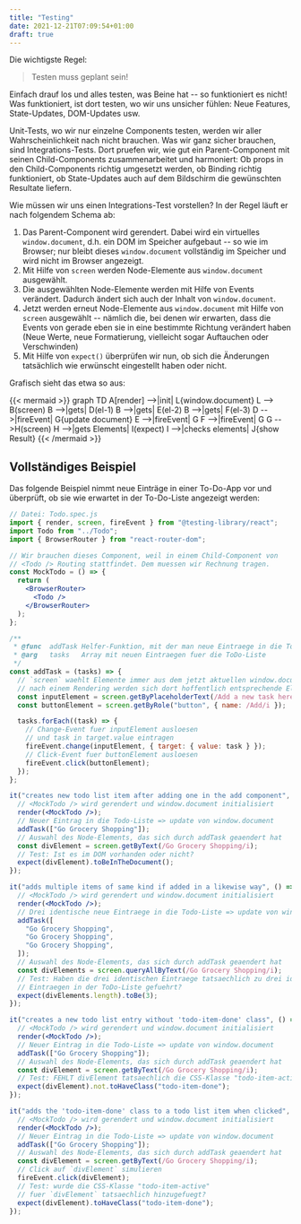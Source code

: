 ```yaml
---
title: "Testing"
date: 2021-12-21T07:09:54+01:00
draft: true
---
```


Die wichtigste Regel:

> Testen muss geplant sein!

Einfach drauf los und alles testen, was Beine hat -- so funktioniert es nicht! Was funktioniert, ist dort testen, wo wir uns unsicher fühlen: Neue Features, State-Updates, DOM-Updates usw.

Unit-Tests, wo wir nur einzelne Components testen, werden wir aller Wahrscheinlichkeit nach nicht brauchen. Was wir ganz sicher brauchen, sind Integrations-Tests. Dort pruefen wir, wie gut ein Parent-Component mit seinen Child-Components zusammenarbeitet und harmoniert: Ob props in den Child-Components richtig umgesetzt werden, ob Binding richtig funktioniert, ob State-Updates auch auf dem Bildschirm die gewünschten Resultate liefern.

Wie müssen wir uns einen Integrations-Test vorstellen? In der Regel läuft er nach folgendem Schema ab:

1. Das Parent-Component wird gerendert. Dabei wird ein virtuelles `window.document`, d.h. ein DOM im Speicher aufgebaut -- so wie im Browser; nur bleibt dieses `window.document` vollständig im Speicher und wird nicht im Browser angezeigt.
2. Mit Hilfe von `screen` werden Node-Elemente aus `window.document` ausgewählt.
3. Die ausgewählten Node-Elemente werden mit Hilfe von Events verändert. Dadurch ändert sich auch der Inhalt von `window.document`.
4. Jetzt werden erneut Node-Elemente aus `window.document` mit Hilfe von `screen` ausgewählt -- nämlich die, bei denen wir erwarten, dass die Events von gerade eben sie in eine bestimmte Richtung verändert haben (Neue Werte, neue Formatierung, vielleicht sogar Auftauchen oder Verschwinden)
5. Mit Hilfe von `expect()` überprüfen wir nun, ob sich die Änderungen tatsächlich wie erwünscht eingestellt haben oder nicht.

Grafisch sieht das etwa so aus:

{{< mermaid >}}
graph TD
A[render] -->|init| L{window.document}
L --> B(screen)
B -->|gets| D(el-1)
B -->|gets| E(el-2)
B -->|gets| F(el-3)
D -->|fireEvent| G{update document}
E -->|fireEvent| G
F -->|fireEvent| G
G -->H(screen)
H -->|gets Elements| I(expect)
I -->|checks elements| J{show Result}
{{< /mermaid >}}

## Vollständiges Beispiel

Das folgende Beispiel nimmt neue Einträge in einer To-Do-App vor und überprüft, ob sie wie erwartet in der To-Do-Liste angezeigt werden:

```jsx
// Datei: Todo.spec.js
import { render, screen, fireEvent } from "@testing-library/react";
import Todo from "../Todo";
import { BrowserRouter } from "react-router-dom";

// Wir brauchen dieses Component, weil in einem Child-Component von
// <Todo /> Routing stattfindet. Dem muessen wir Rechnung tragen.
const MockTodo = () => {
  return (
    <BrowserRouter>
      <Todo />
    </BrowserRouter>
  );
};

/**
 * @func  addTask Helfer-Funktion, mit der man neue Eintraege in die To-Do-Liste simulieren kann.
 * @arg   tasks   Array mit neuen Eintraegen fuer die ToDo-Liste
 */
const addTask = (tasks) => {
  // `screen` waehlt Elemente immer aus dem jetzt aktuellen window.document aus.
  // nach einem Rendering werden sich dort hoffentlich entsprechende Elemente finden.
  const inputElement = screen.getByPlaceholderText(/Add a new task here.../i);
  const buttonElement = screen.getByRole("button", { name: /Add/i });

  tasks.forEach((task) => {
    // Change-Event fuer inputElement ausloesen
    // und task in target.value eintragen
    fireEvent.change(inputElement, { target: { value: task } });
    // Click-Event fuer buttonElement ausloesen
    fireEvent.click(buttonElement);
  });
};

it("creates new todo list item after adding one in the add component", () => {
  // <MockTodo /> wird gerendert und window.document initialisiert
  render(<MockTodo />);
  // Neuer Eintrag in die Todo-Liste => update von window.document
  addTask(["Go Grocery Shopping"]);
  // Auswahl des Node-Elements, das sich durch addTask geaendert hat
  const divElement = screen.getByText(/Go Grocery Shopping/i);
  // Test: Ist es im DOM vorhanden oder nicht?
  expect(divElement).toBeInTheDocument();
});

it("adds multiple items of same kind if added in a likewise way", () => {
  // <MockTodo /> wird gerendert und window.document initialisiert
  render(<MockTodo />);
  // Drei identische neue Eintraege in die Todo-Liste => update von window.document
  addTask([
    "Go Grocery Shopping",
    "Go Grocery Shopping",
    "Go Grocery Shopping",
  ]);
  // Auswahl des Node-Elements, das sich durch addTask geaendert hat
  const divElements = screen.queryAllByText(/Go Grocery Shopping/i);
  // Test: Haben die drei identischen Eintraege tatsaechlich zu drei identischen
  // Eintraegen in der ToDo-Liste gefuehrt?
  expect(divElements.length).toBe(3);
});

it("creates a new todo list entry without 'todo-item-done' class", () => {
  // <MockTodo /> wird gerendert und window.document initialisiert
  render(<MockTodo />);
  // Neuer Eintrag in die Todo-Liste => update von window.document
  addTask(["Go Grocery Shopping"]);
  // Auswahl des Node-Elements, das sich durch addTask geaendert hat
  const divElement = screen.getByText(/Go Grocery Shopping/i);
  // Test: FEHLT divElement tatsaechlich die CSS-Klasse "todo-item-active"?
  expect(divElement).not.toHaveClass("todo-item-done");
});

it("adds the 'todo-item-done' class to a todo list item when clicked", () => {
  // <MockTodo /> wird gerendert und window.document initialisiert
  render(<MockTodo />);
  // Neuer Eintrag in die Todo-Liste => update von window.document
  addTask(["Go Grocery Shopping"]);
  // Auswahl des Node-Elements, das sich durch addTask geaendert hat
  const divElement = screen.getByText(/Go Grocery Shopping/i);
  // Click auf `divElement` simulieren
  fireEvent.click(divElement);
  // Test: wurde die CSS-Klasse "todo-item-active" 
  // fuer `divElement` tatsaechlich hinzugefuegt?
  expect(divElement).toHaveClass("todo-item-done");
});
```

